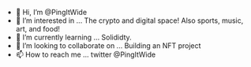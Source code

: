 - 👋 Hi, I’m @PingItWide
- 👀 I’m interested in ... The crypto and digital space! Also sports, music, art, and food!
- 🌱 I’m currently learning ... Solididty.
- 💞️ I’m looking to collaborate on ... Building an NFT project
- 📫 How to reach me ... twitter @PingItWide

<!---
PingItWide/PingItWide is a ✨ special ✨ repository because its `README.md` (this file) appears on your GitHub profile.
You can click the Preview link to take a look at your changes.
--->
